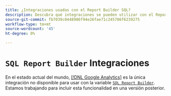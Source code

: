 ```yaml
---
title: ¿Integraciones usadas con el Report Builder SQL?
description: Descubra qué integraciones se pueden utilizar con el Report Builder SQL.
source-git-commit: fb7039c0448986f94e26fae71c245706f6239275
workflow-type: tm+mt
source-wordcount: '45'
ht-degree: 0%

---
```


# `SQL Report Builder` Integraciones

En el estado actual del mundo, [[!DNL Google Analytics]](../importing-data/integrations/google-analytics.md) es la única integración no disponible para usar con la variable [`SQL Report Builder`](../dev-reports/sql-rpt-bldr.md). Estamos trabajando para incluir esta funcionalidad en una versión posterior.
